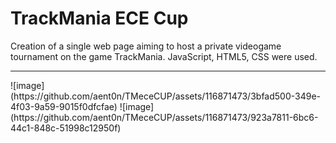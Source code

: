 # TrackMania ECE Cup
Creation of a single web page aiming to host a private videogame tournament on the game TrackMania. JavaScript, HTML5, CSS were used.
<hr>
![image](https://github.com/aent0n/TMeceCUP/assets/116871473/3bfad500-349e-4f03-9a59-9015f0dfcfae)
![image](https://github.com/aent0n/TMeceCUP/assets/116871473/923a7811-6bc6-44c1-848c-51998c12950f)

